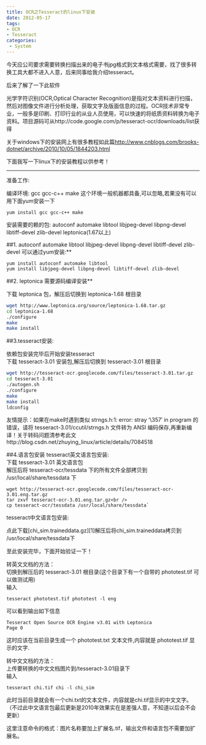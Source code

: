 ```yaml
---
title: OCR之Tesseract的linux下安装
date: 2012-05-17
tags:
- OCR
- Tesseract
categories:
 - System
---
```





今天应公司要求需要转换扫描出来的电子书jpg格式到文本格式需要，找了很多转换工具大都不进入人意，后来同事给我介绍tesseract。

后来了解了一下此软件


光学字符识别(OCR,Optical Character Recognition)是指对文本资料进行扫描，然后对图像文件进行分析处理，获取文字及版面信息的过程。OCR技术非常专业，一般多是印刷、打印行业的从业人员使用，可以快速的将纸质资料转换为电子资料。项目源码可从http://code.google.com/p/tesseract-ocr/downloads/list获得


关于windows下的安装网上有很多教程如此篇<http://www.cnblogs.com/brooks-dotnet/archive/2010/10/05/1844203.html>

下面我写一下linux下的安装教程以供参考！

* * *

准备工作:

编译环境: gcc gcc-c++ make 这个环境一般机器都具备,可以忽略,若果没有可以用下面yum安装一下

	yum install gcc gcc-c++ make

安装需要的赖的包: autoconf automake libtool libjpeg-devel libpng-devel libtiff-devel zlib-devel leptonica(1.67以上)



##1. autoconf automake libtool libjpeg-devel libpng-devel libtiff-devel zlib-devel 可以通过yum安装:**

	yum install autoconf automake libtool
	yum install libjpeg-devel libpng-devel libtiff-devel zlib-devel



##2. leptonica 需要源码编译安装**  

下载 leptonica 包，解压后切换到 leptonica-1.68 根目录  

```bash
wget http://www.leptonica.org/source/leptonica-1.68.tar.gz
cd leptonica-1.68
./configure
make
make install
```

##3.tesseract安装:

依赖包安装完毕后开始安装tesseract  
下载 tesseract-3.01 安装包,解压后切换到 tesseract-3.01 根目录  

```bash
wget http://tesseract-ocr.googlecode.com/files/tesseract-3.01.tar.gz
cd tesseract-3.01
./autogen.sh
./configure
make
make install
ldconfig
```


友情提示：如果在make时遇到类似 strngs.h:1: error: stray &#8216;\357&#8242; in program 的错误，请将 tesseract-3.01/ccutil/strngs.h 文件转为 ANSI 编码保存,再重新编译！关于转码问题清参考此文http://blog.csdn.net/zhuying_linux/article/details/7084518


##4.语言包安装 
tesseract英文语言包安装:  
下载 tesseract-3.01 英文语言包  
解压后将 tesseract-ocr/tessdata 下的所有文件全部拷贝到 /usr/local/share/tessdata 下  

    wget http://tesseract-ocr.googlecode.com/files/tesseract-ocr-3.01.eng.tar.gz
	tar zxvf tesseract-ocr-3.01.eng.tar.gz<br />
	cp tesseract-ocr/tessdata /usr/local/share/tessdata`

tesseract中文语言包安装:

点此下载[chi_sim.traineddata.gz][1]解压后将chi_sim.traineddata拷贝到 /usr/local/share/tessdata下

至此安装完毕，下面开始验证一下！

转英文文档的方法：  
切换到解压后的 tesseract-3.01 根目录(这个目录下有一个自带的 phototest.tif 可以做测试用)  
输入  

	tesseract phototest.tif phototest -l eng

可以看到输出如下信息  

	Tesseract Open Source OCR Engine v3.01 with Leptonica
	Page 0
 
这时应该在当前目录生成一个 phototest.txt 文本文件,内容就是 phototest.tif 显示的文字.

转中文文档的方法：  
上传要转换的中文文档图片到/tesseract-3.01目录下  
输入  

	tesseract chi.tif chi -l chi_sim

此时当前目录就会有一个chi.txt的文本文件，内容就是chi.tif显示的中文文字。（不过此中文语言包最后更新是2010年效果实在是差强人意，不知道以后会不会更新）

这里注意命令的格式：图片名称要加上扩展名.tif，输出文件和语言包不需要加扩展名。